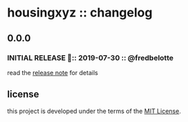 # housingxyz :: changelog

## 0.0.0

### INITIAL RELEASE 🎉:: 2019-07-30 :: @fredbelotte

read the [release note][release-note-url] for details

## license

this project is developed under the terms of the [MIT License][mit-license-url].

[mit-license-url]: https://github.com/housingxyz/housingxyz/blob/master/LICENSE.txt 'MIT LICENSE'
[release-note-url]: https://github.com/housingxyz/housingxyz/releases 'RELEASE NOTE'
